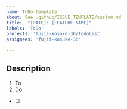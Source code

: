 ```yaml
---
name: ToDo template
about: See .github/ISSUE_TEMPLATE/custom.md
title:  "[DATE]: [FEATURE NAME]"
labels: 'ToDo'
projects: 'fujii-kosuke-36/TodoList'
assignees: 'fujii-kosuke-36'

---
```



## Description

1. To
2. Do

- [ ] 